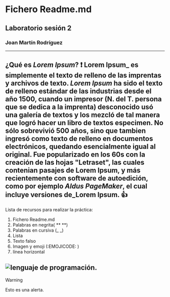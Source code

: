 # Fichero Readme.md
## Laboratorio sesión 2
### Joan Martín Rodríguez

----------
**¿Qué es _Lorem Ipsum_?** ❗
Lorem Ipsum_ es simplemente el texto de relleno de las imprentas y archivos de texto. **_Lorem Ipsum_** ha sido el texto de relleno estándar de las industrias desde el año 1500, cuando un impresor (N. del T. persona que se dedica a la imprenta) desconocido usó una galería de textos y los mezcló de tal manera que logró hacer un libro de textos especimen. No sólo sobrevivió 500 años, sino que tambien ingresó como texto de relleno en documentos electrónicos, quedando esencialmente igual al original. Fue popularizado en los 60s con la creación de las hojas "Letraset", las cuales contenian pasajes de Lorem Ipsum, y más recientemente con software de autoedición, como por ejemplo _Aldus PageMaker_, el cual incluye versiones de_Lorem Ipsum. 👍
-------------
Lista de recursos para realizar la práctica:
1. Fichero Readme.md
2. Palabras en negrita( ** **)
3. Palabras en cursiva (_ _)
4. Lista
5. Texto falso
6. Imagen y emoji (:EMOJICODE: )
7. línea horizontal

![lenguaje de programación.](https://github.com/Joanmart02/ConversorDec2Bin/assets/145029947/c4a65ec1-c764-4e62-b2e6-7ba88954bd8c)
--------------------------------------------
> [!WARNING]
> Esto es una alerta.
> 
